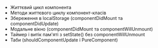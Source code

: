 - Життєвий цикл компонента  
- Методи життєвого циклу компонент-класів  
- Збереження в localStorage (componentDidMount та componentDidUpdate) 
- Модальне вікно (componentDidMount та componentWillUnmount)  
- Таймер і витік пам'яті з setState() без componentWillUnmount 
- Таби (shouldComponentUpdate і PureComponent)